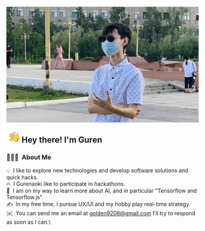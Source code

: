 ![Gurenaoki](https://raw.githubusercontent.com/Teseyo/Teseyo/master/assets/Gurenaoki.jpg)

<img alt="Night Coding" src="./assets/Hand%20Wave.gif" width='40' align="left"/><h2>Hey there! I'm Guren</h2>

<!-- ## 👋 &nbsp;Hey there! I'm Gurenaoki -->

### 👨🏻‍💻 &nbsp;About Me

💡 &nbsp;I like to explore new technologies and develop software solutions and quick hacks.\
🔥 &nbsp;I Gurenaoki like to participate in hackathons.\
🌱 &nbsp;I am on my way to learn more about AI, and in particular "Tensorflow and Tensorflow.js".\
✍️ &nbsp;In my free time, I pursue UX/UI and my hobby play real-time strategy.\
✉️ &nbsp;You can send me an email at golden9208@gmail.com I'll try to respond as soon as I can.\
<!-- 📄 &nbsp;Please have a look at my [Résumé](https://github.com/Teseyo) for more details about me. I'm open to feedback and suggestions! -->
